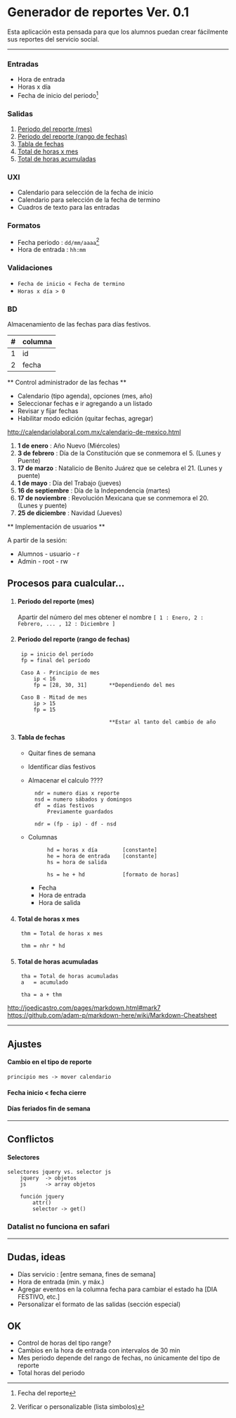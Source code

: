 # Generador de reportes Ver. 0.1

Esta aplicación esta pensada para que los alumnos puedan crear fácilmente sus reportes del servicio social.

***

### Entradas 

* Hora de entrada
* Horas x día
* Fecha de inicio del periodo[^1]

[^1]: Fecha del reporte

### Salidas

1. [Periodo del reporte (mes)](#periodo-del-reporte-mes)
1. [Periodo del reporte (rango de fechas)](#periodo-del-reporte-rango-de-fechas)
1. [Tabla de fechas](#tabla-de-fechas)
1. [Total de horas x mes](#total-de-horas-x-mes)
1. [Total de horas acumuladas](#total-de-horas-acumuladas)

### UXI

* Calendario para selección de la fecha de inicio
* Calendario para selección de la fecha de termino
* Cuadros de texto para las entradas

### Formatos

* Fecha periodo : `dd/mm/aaaa`[^2]
* Hora de entrada : `hh:mm`

[^2]: Verificar o personalizable (lista simbolos)

### Validaciones


* `Fecha de inicio < Fecha de termino`
* `Horas x día > 0` 

### BD

Almacenamiento de las fechas para días festivos.

\# | columna
--- | ---
1 | id 
2 | fecha

** Control administrador de las fechas **

* Calendario (tipo agenda), opciones (mes, año)
* Seleccionar fechas e ir agregando a un listado
* Revisar y fijar fechas
* Habilitar modo edición (quitar fechas, agregar)

http://calendariolaboral.com.mx/calendario-de-mexico.html

1.	**1 de enero**			: Año Nuevo (Miércoles)
1.	**3 de febrero**		: Día de la Constitución que se conmemora el 5. (Lunes y Puente)
1.	**17 de marzo**			: Natalicio de Benito Juárez que se celebra el 21. (Lunes y puente)
1.	**1 de mayo**			: Día del Trabajo (jueves)
1.	**16 de septiembre**	: Día de la Independencia (martes)
1.	**17 de noviembre**		: Revolución Mexicana que se conmemora el 20. (Lunes y puente)
1.	**25 de diciembre**		: Navidad (Jueves)

** Implementación de usuarios **

A partir de la sesión:

* Alumnos -	usuario - r
* Admin   -	root 	- rw

## Procesos para cualcular...

1. #### Periodo del reporte (mes)

	Apartir del número del mes obtener el nombre 
	`[ 1 : Enero, 2 : Febrero, ... , 12 : Diciembre ]`

1. #### Periodo del reporte (rango de fechas)
	
		ip = inicio del período
		fp = final del período

		Caso A - Principio de mes
			ip < 16 
			fp = [28, 30, 31] 		**Dependiendo del mes

		Caso B - Mitad de mes
			ip > 15
			fp = 15

									**Estar al tanto del cambio de año


1. #### Tabla de fechas

	* Quitar fines de semana
	* Identificar días festivos
	* Almacenar el calculo ????



			ndr = numero dias x reporte
			nsd = numero sábados y domingos
			df 	= días festivos
				Previamente guardados

			ndr = (fp - ip) - df - nsd
		

	* Columnas


				hd = horas x día 		[constante]
				he = hora de entrada 	[constante]
				hs = hora de salida

				hs = he + hd 			[formato de horas]


		* Fecha
		* Hora de entrada
		* Hora de salida

1. #### Total de horas x mes

		thm = Total de horas x mes
		
		thm = nhr * hd	

1. #### Total de horas acumuladas

		tha = Total de horas acumuladas
		a   = acumulado

		tha = a + thm


http://joedicastro.com/pages/markdown.html#mark7
https://github.com/adam-p/markdown-here/wiki/Markdown-Cheatsheet


***

## Ajustes

#### Cambio en el tipo de reporte

	principio mes -> mover calendario

#### Fecha inicio < fecha cierre

#### Días feriados fin de semana



***

## Conflictos

#### Selectores

	selectores jquery vs. selector js 
		jquery 	-> objetos
		js 		-> array objetos

		función jquery 
			attr()
			selector -> get()

### Datalist no funciona en safari


***

## Dudas, ideas

* Días servicio : [entre semana, fines de semana]
* Hora de entrada (min. y máx.)
* Agregar eventos en la columna fecha para cambiar el estado ha [DIA FESTIVO, etc.]
* Personalizar el formato de las salidas (sección especial)

## OK

* Control de horas del tipo range?
* Cambios en la hora de entrada con intervalos de 30 min
* Mes periodo depende del rango de fechas, no únicamente del tipo de reporte
* Total horas del periodo